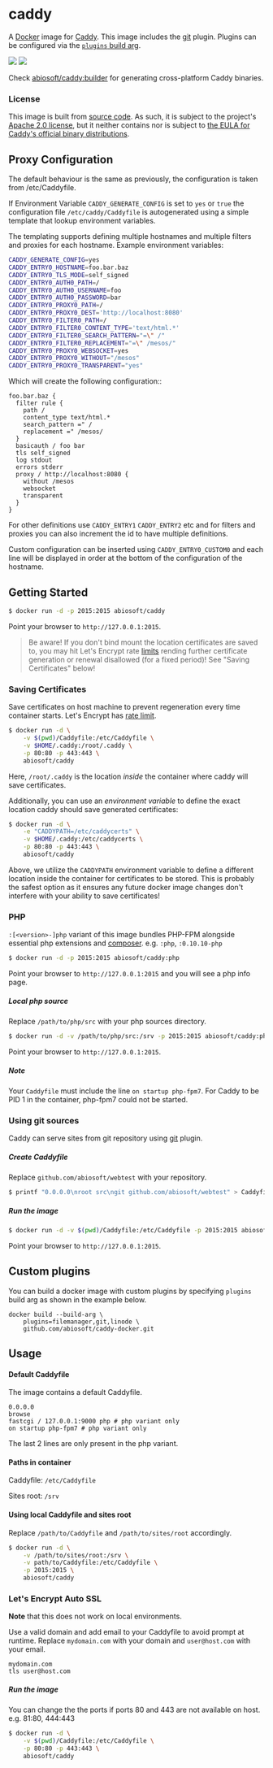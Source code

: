 # caddy

A [Docker](https://docker.com) image for [Caddy](https://caddyserver.com). This image includes the [git](https://caddyserver.com/docs/http.git) plugin. Plugins can be configured via the [`plugins` build arg](#custom-plugins).


[![](https://images.microbadger.com/badges/image/abiosoft/caddy.svg)](https://microbadger.com/images/abiosoft/caddy "Get your own image badge on microbadger.com")
[![](https://img.shields.io/badge/version-0.10.10-blue.svg)](https://github.com/mholt/caddy/tree/v0.10.10)

Check [abiosoft/caddy:builder](https://github.com/abiosoft/caddy-docker/blob/master/BUILDER.md) for generating cross-platform Caddy binaries.

### License

This image is built from [source code](https://github.com/mholt/caddy). As such, it is subject to the project's [Apache 2.0 license](https://github.com/mholt/caddy/blob/baf6db5b570e36ea2fee30d50f879255a5895370/LICENSE.txt), but it neither contains nor is subject to [the EULA for Caddy's official binary distributions](https://github.com/mholt/caddy/blob/545fa844bbd188c1e5bff6926e5c410e695571a0/dist/EULA.txt).

## Proxy Configuration

The default behaviour is the same as previously, the configuration is taken from /etc/Caddyfile.

If Environment Variable `CADDY_GENERATE_CONFIG` is set to `yes` or `true` the configuration file `/etc/caddy/Caddyfile` is autogenerated using a simple template that lookup environment variables.

The templating supports defining multiple hostnames and multiple filters and proxies for each hostname.
Example environment variables:

```sh
CADDY_GENERATE_CONFIG=yes
CADDY_ENTRY0_HOSTNAME=foo.bar.baz
CADDY_ENTRY0_TLS_MODE=self_signed
CADDY_ENTRY0_AUTH0_PATH=/
CADDY_ENTRY0_AUTH0_USERNAME=foo
CADDY_ENTRY0_AUTH0_PASSWORD=bar
CADDY_ENTRY0_PROXY0_PATH=/
CADDY_ENTRY0_PROXY0_DEST='http://localhost:8080'
CADDY_ENTRY0_FILTER0_PATH=/
CADDY_ENTRY0_FILTER0_CONTENT_TYPE='text/html.*'
CADDY_ENTRY0_FILTER0_SEARCH_PATTERN="=\" /"
CADDY_ENTRY0_FILTER0_REPLACEMENT="=\" /mesos/"
CADDY_ENTRY0_PROXY0_WEBSOCKET=yes
CADDY_ENTRY0_PROXY0_WITHOUT="/mesos"
CADDY_ENTRY0_PROXY0_TRANSPARENT="yes"
```

Which will create the following configuration::
```
foo.bar.baz {
  filter rule {
    path /
    content_type text/html.*
    search_pattern =" /
    replacement =" /mesos/
  }
  basicauth / foo bar
  tls self_signed
  log stdout
  errors stderr
  proxy / http://localhost:8080 {
    without /mesos
    websocket
    transparent
  }
}
```

For other definitions use `CADDY_ENTRY1` `CADDY_ENTRY2` etc and for filters and proxies you can also increment the id to have multiple definitions.

Custom configuration can be inserted using `CADDY_ENTRY0_CUSTOM0` and each line will be displayed in order at the bottom of the configuration of the hostname.

## Getting Started

```sh
$ docker run -d -p 2015:2015 abiosoft/caddy
```

Point your browser to `http://127.0.0.1:2015`.

> Be aware! If you don't bind mount the location certificates are saved to, you may hit Let's Encrypt rate [limits](https://letsencrypt.org/docs/rate-limits/) rending further certificate generation or renewal disallowed (for a fixed period)! See "Saving Certificates" below!

### Saving Certificates

Save certificates on host machine to prevent regeneration every time container starts.
Let's Encrypt has [rate limit](https://community.letsencrypt.org/t/rate-limits-for-lets-encrypt/6769).
```sh
$ docker run -d \
    -v $(pwd)/Caddyfile:/etc/Caddyfile \
    -v $HOME/.caddy:/root/.caddy \
    -p 80:80 -p 443:443 \
    abiosoft/caddy
```


Here, `/root/.caddy` is the location *inside* the container where caddy will save certificates.

Additionally, you can use an *environment variable* to define the exact location caddy should save generated certificates:

```sh
$ docker run -d \
    -e "CADDYPATH=/etc/caddycerts" \
    -v $HOME/.caddy:/etc/caddycerts \
    -p 80:80 -p 443:443 \
    abiosoft/caddy
```

Above, we utilize the `CADDYPATH` environment variable to define a different location inside the container for
certificates to be stored. This is probably the safest option as it ensures any future docker image changes don't interfere with your ability to save certificates!

### PHP
`:[<version>-]php` variant of this image bundles PHP-FPM alongside essential php extensions and [composer](https://getcomposer.org). e.g. `:php`, `:0.10.10-php`
```sh
$ docker run -d -p 2015:2015 abiosoft/caddy:php
```
Point your browser to `http://127.0.0.1:2015` and you will see a php info page.

##### Local php source

Replace `/path/to/php/src` with your php sources directory.
```sh
$ docker run -d -v /path/to/php/src:/srv -p 2015:2015 abiosoft/caddy:php
```
Point your browser to `http://127.0.0.1:2015`.

##### Note
Your `Caddyfile` must include the line `on startup php-fpm7`. For Caddy to be PID 1 in the container, php-fpm7 could not be started.

### Using git sources

Caddy can serve sites from git repository using [git](https://caddyserver.com/docs/http.git) plugin.

##### Create Caddyfile

Replace `github.com/abiosoft/webtest` with your repository.

```sh
$ printf "0.0.0.0\nroot src\ngit github.com/abiosoft/webtest" > Caddyfile
```

##### Run the image

```sh
$ docker run -d -v $(pwd)/Caddyfile:/etc/Caddyfile -p 2015:2015 abiosoft/caddy
```
Point your browser to `http://127.0.0.1:2015`.

## Custom plugins

You can build a docker image with custom plugins by specifying `plugins` build arg as shown in the example below.
```
docker build --build-arg \
    plugins=filemanager,git,linode \
    github.com/abiosoft/caddy-docker.git
```

## Usage

#### Default Caddyfile

The image contains a default Caddyfile.

```
0.0.0.0
browse
fastcgi / 127.0.0.1:9000 php # php variant only
on startup php-fpm7 # php variant only
```
The last 2 lines are only present in the php variant.

#### Paths in container

Caddyfile: `/etc/Caddyfile`

Sites root: `/srv`

#### Using local Caddyfile and sites root

Replace `/path/to/Caddyfile` and `/path/to/sites/root` accordingly.

```sh
$ docker run -d \
    -v /path/to/sites/root:/srv \
    -v path/to/Caddyfile:/etc/Caddyfile \
    -p 2015:2015 \
    abiosoft/caddy
```

### Let's Encrypt Auto SSL
**Note** that this does not work on local environments.

Use a valid domain and add email to your Caddyfile to avoid prompt at runtime.
Replace `mydomain.com` with your domain and `user@host.com` with your email.
```
mydomain.com
tls user@host.com
```

##### Run the image

You can change the the ports if ports 80 and 443 are not available on host. e.g. 81:80, 444:443

```sh
$ docker run -d \
    -v $(pwd)/Caddyfile:/etc/Caddyfile \
    -p 80:80 -p 443:443 \
    abiosoft/caddy
```
